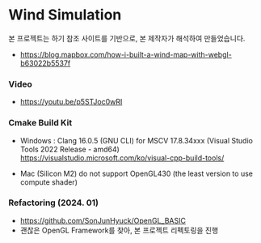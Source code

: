# Wind Simulation
본 프로젝트는 하기 참조 사이트를 기반으로, 본 제작자가 해석하여 만들었습니다.
- https://blog.mapbox.com/how-i-built-a-wind-map-with-webgl-b63022b5537f

### Video
- https://youtu.be/p5STJoc0wRI

### Cmake Build Kit
- Windows : Clang 16.0.5 (GNU CLI) for MSCV 17.8.34xxx (Visual Studio Tools 2022 Release - amd64)
  https://visualstudio.microsoft.com/ko/visual-cpp-build-tools/

- Mac (Silicon M2) do not support OpenGL430 (the least version to use compute shader)

### Refactoring (2024. 01)
- https://github.com/SonJunHyuck/OpenGL_BASIC
- 괜찮은 OpenGL Framework를 찾아, 본 프로젝트 리펙토링을 진행
